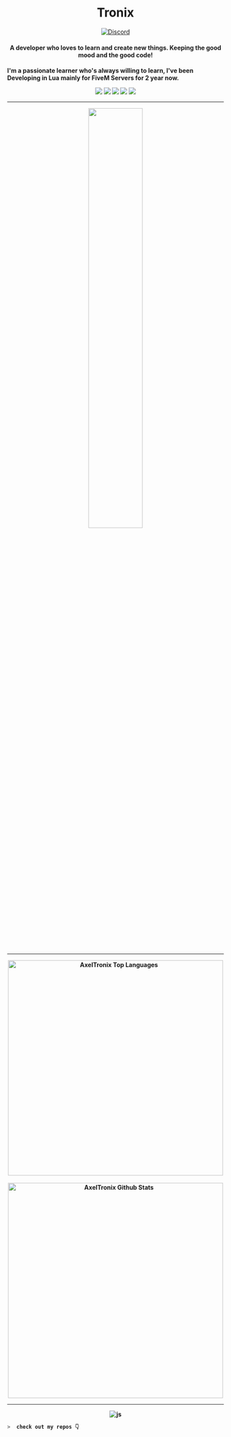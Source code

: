 <h1 align="center">Tronix</h1>
<p align="center">
<a href="https://discord.gg/hJfBUFJDed"><img src="https://img.shields.io/static/v1?logo=discord&label=&message=Discord&color=36393f&style=flat-square" alt="Discord"></a>
</p>

<h4 align="center">A developer who loves to learn and create new things. Keeping the good mood and the good code!<h4/>


I'm a passionate learner who's always willing to learn, I've been Developing in Lua mainly for FiveM Servers for 2 year now.


	
	
<p align="center">
<img src="https://img.shields.io/badge/HTML5-E34F26?style=for-the-badge&logo=html5&logoColor=white" />
<img src="https://img.shields.io/badge/CSS3-1572B6?style=for-the-badge&logo=css3&logoColor=white" />
<img src="https://img.shields.io/badge/Javascript-323330?style=for-the-badge&logo=javascript&logoColor=F7DF1E" />
<img src="https://img.shields.io/badge/Node.js-43853D?style=for-the-badge&logo=node.js&logoColor=white" />
<img src="https://img.shields.io/badge/jQuery-0769AD?style=for-the-badge&logo=jquery&logoColor=white" />
</p>

---
	
<p align="center">
<img src="[https://cdn.discordapp.com/attachments/851650166473097217/890281630189633596/carbon_1.png](https://cdn.discordapp.com/attachments/957662382698688532/1120008512534220810/carbon.png)" width="50%" height="50%">
</p>	

___
	

<!-- END: ABOUT ME  -->
<div align="center">
<!-- START: GITHUB STATUS -->
<img align="center" width="500px"  src="https://github-readme-stats.vercel.app/api/top-langs?username=AxelTronix&layout=compact&text_color=fff&icon_color=fff&hide_border=true&hide_title=true&include_all_commits=true&langs_count=5&hide=powershell,shell&bg_color=833ab4,833ab4,c13584,f77737,f77737" alt="AxelTronix Top Languages"/>

<br>
<br>
  <img align="center" width="500px" src="https://github-readme-stats.vercel.app/api?username=AxelTronix&show_icons=true&bg_color=333399,833ab4,c13584,f77737&title_color=fff&text_color=fff&icon_color=fff&hide_border=true&hide_title=true&count_private=true&include_all_commits=true" alt="AxelTronix Github Stats"/>

<!-- END: GITHUB STATUS -->
</div>

---
	
<p align="center">
	<img src="https://komarev.com/ghpvc/?username=AxelTronix&color=fb760b&label=Visitors" alt="js" />
</p>
	
```zsh
>  check out my repos 👇
```
